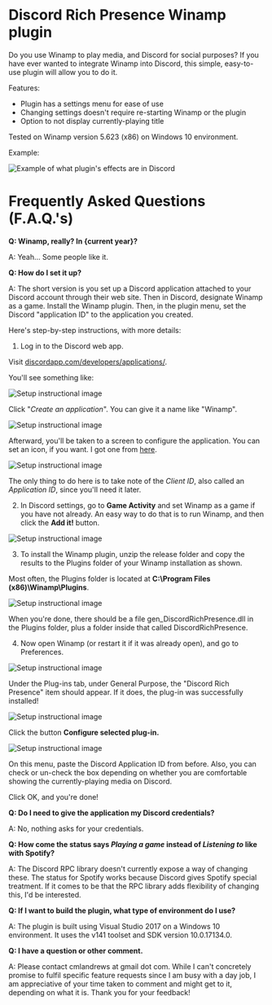 # Discord Rich Presence Winamp plugin
Do you use Winamp to play media, and Discord for social purposes? If you have ever wanted to integrate Winamp into Discord, this simple, easy-to-use plugin will allow you to do it.

Features:
- Plugin has a settings menu for ease of use
- Changing settings doesn't require re-starting Winamp or the plugin
- Option to not display currently-playing title

Tested on Winamp version 5.623 (x86) on Windows 10 environment.

Example:

![Example of what plugin's effects are in Discord](https://raw.githubusercontent.com/clandrew/wdrp/master/Images/Example.png)

# Frequently Asked Questions (F.A.Q.'s)
**Q: Winamp, really? In {current year}?**

A: Yeah... Some people like it.

**Q: How do I set it up?**

A: The short version is you set up a Discord application attached to your Discord account through their web site. Then in Discord, designate Winamp as a game. Install the Winamp plugin. Then, in the plugin menu, set the Discord "application ID" to the application you created.

Here's step-by-step instructions, with more details:

1. Log in to the Discord web app.

Visit [discordapp.com/developers/applications/](discordapp.com/developers/applications/).

You'll see something like:

![Setup instructional image](https://raw.githubusercontent.com/clandrew/wdrp/master/Images/Setup00.png)

Click "*Create an application*". You can give it a name like "Winamp".

![Setup instructional image](https://raw.githubusercontent.com/clandrew/wdrp/master/Images/Setup01.png)

Afterward, you'll be taken to a screen to configure the application. You can set an icon, if you want. I got one from [here](https://commons.wikimedia.org/wiki/File:Winamp-logo.png).

![Setup instructional image](https://raw.githubusercontent.com/clandrew/wdrp/master/Images/Setup02.png)

The only thing to do here is to take note of the *Client ID*, also called an *Application ID*, since you'll need it later.

2. In Discord settings, go to **Game Activity** and set Winamp as a game if you have not already. An easy way to do that is to run Winamp, and then click the **Add it!** button.

![Setup instructional image](https://raw.githubusercontent.com/clandrew/wdrp/master/Images/Setup03.png)

3. To install the Winamp plugin, unzip the release folder and copy the results to the Plugins folder of your Winamp installation as shown.

Most often, the Plugins folder is located at **C:\Program Files (x86)\Winamp\Plugins**.

![Setup instructional image](https://raw.githubusercontent.com/clandrew/wdrp/master/Images/Setup04.PNG)

When you're done, there should be a file gen_DiscordRichPresence.dll in the Plugins folder, plus a folder inside that called DiscordRichPresence.

4. Now open Winamp (or restart it if it was already open), and go to Preferences.

![Setup instructional image](https://raw.githubusercontent.com/clandrew/wdrp/master/Images/Setup05.png)

Under the Plug-ins tab, under General Purpose, the "Discord Rich Presence" item should appear. If it does, the plug-in was successfully installed!

![Setup instructional image](https://raw.githubusercontent.com/clandrew/wdrp/master/Images/Setup06.PNG)

Click the button **Configure selected plug-in.**

![Setup instructional image](https://raw.githubusercontent.com/clandrew/wdrp/master/Images/Setup07.PNG)

On this menu, paste the Discord Application ID from before. Also, you can check or un-check the box depending on whether you are comfortable showing the currently-playing media on Discord.

Click OK, and you're done!

**Q: Do I need to give the application my Discord credentials?**

A: No, nothing asks for your credentials.

**Q: How come the status says *Playing a game* instead of *Listening to* like with Spotify?**

A: The Discord RPC library doesn't currently expose a way of changing these. The status for Spotify works because Discord gives Spotify special treatment. If it comes to be that the RPC library adds flexibility of changing this, I'd be interested.

**Q: If I want to build the plugin, what type of environment do I use?**

A: The plugin is built using Visual Studio 2017 on a Windows 10 environment. It uses the v141 toolset and SDK version 10.0.17134.0.

**Q: I have a question or other comment.**

A: Please contact cmlandrews at gmail dot com. While I can't concretely promise to fulfil specific feature requests since I am busy with a day job, I am appreciative of your time taken to comment and might get to it, depending on what it is. Thank you for your feedback!
